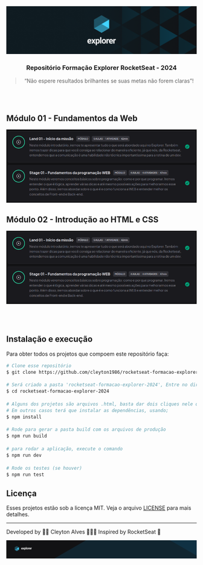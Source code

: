 <img style='max-height: 200px; width:100%' alt="Top Explorer" src="./assets/capaExplorer.png"/>

<h3 align="center">
  Repositório Formação Explorer RocketSeat - 2024
</h3>

<blockquote align="center">“Não espere resultados brilhantes se suas metas não forem claras”!</blockquote>
</br></br>

## Módulo 01 - Fundamentos da Web

<img alt="Top Explorer" src="./assets/mod01.png"/>

</br>

## Módulo 02 - Introdução ao HTML e CSS

<img alt="Top Explorer" src="./assets/mod01.png"/>

</br></br>

## Instalação e execução

<p>Para obter todos os projetos que compoem este repositório faça:</p>

```bash
# Clone esse repositório
$ git clone https://github.com/cleyton1986/rocketseat-formacao-explorer-2024

# Será criado a pasta 'rocketseat-formacao-explorer-2024', Entre no diretório usando
$ cd rocketseat-formacao-explorer-2024

# Alguns dos projetos são arquivos .html, basta dar dois cliques nele que o site abrirá
# Em outros casos terá que instalar as dependências, usando;
$ npm install

# Rode para gerar a pasta build com os arquivos de produção
$ npm run build

# para rodar a aplicação, execute o comando
$ npm run dev

# Rode os testes (se houver)
$ npm run test
```

## Licença

Esses projetos estão sob a licença MIT. Veja o arquivo [LICENSE](LICENSE) para mais detalhes.

---

Developed by 🖖🏽 Cleyton Alves 👨🏽‍💻 Inspired by RocketSeat 🚀

<img style='max-height: 150px; width:100%' alt="Top Explorer" src="./assets/footer.png"/>
